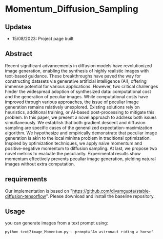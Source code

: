 # Momentum_Diffusion_Sampling

<!---Code for ["Rethinking Peculiar Images by Diffusion Models: Revealing Local Minima’s Role"]-->

## Updates


- 15/08/2023: Project page built


## Abstract

Recent significant advancements in diffusion models have revolutionized image generation, enabling the synthesis of highly realistic images with text-based guidance. These breakthroughs have paved the way for constructing datasets via generative artificial intelligence (AI), offering immense potential for various applications. However, two critical challenges hinder the widespread adoption of synthesized data: computational cost and the generation of peculiar images. While computational costs have improved through various approaches, the issue of peculiar image generation remains relatively unexplored. Existing solutions rely on heuristics, additional training, or AI-based post-processing to mitigate this problem. In this paper, we present a novel approach to address both issues simultaneously. We establish that both gradient descent and diffusion sampling are specific cases of the generalized expectation-maximization algorithm. We hypothesize and empirically demonstrate that peculiar image generation is akin to the local minima problem in traditional optimization. Inspired by optimization techniques, we apply naive momentum and positive-negative momentum to diffusion sampling. At last, we propose two novel metrics to evaluate the peculiarity. Experimental results show momentum effectively prevents peculiar image generation, yielding natural images without extra computation.



## requirements

Our implementation is based on "https://github.com/divamgupta/stable-diffusion-tensorflow".
Please download and install the baseline repository.


## Usage

you can generate images from a text prompt using:
```
python text2image_Momentum.py --prompt="An astronaut riding a horse"
```
#
